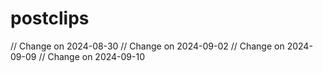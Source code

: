 # postclips
// Change on 2024-08-30
// Change on 2024-09-02
// Change on 2024-09-09
// Change on 2024-09-10
